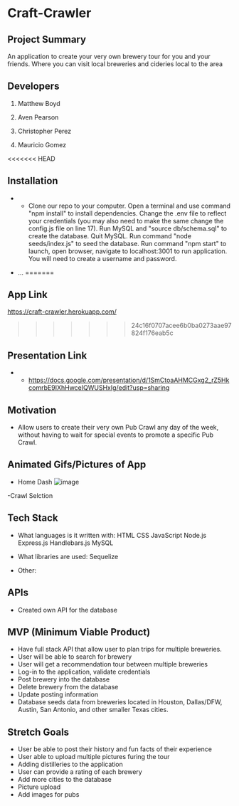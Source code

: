 # Craft-Crawler

## Project Summary

An application to create your very own brewery tour for you and your friends. Where you can visit local breweries and cideries local to the area


## Developers

1. Matthew Boyd

2. Aven Pearson

3. Christopher Perez

4. Mauricio Gomez

<<<<<<< HEAD
## Installation

- - Clone our repo to your computer. Open a terminal and use command "npm install" to install dependencies. Change the .env file to reflect your credentials (you may also need to make the same change the config.js file on line 17). Run MySQL and "source db/schema.sql" to create the database.  Quit MySQL.  Run command "node seeds/index.js" to seed the database. Run command "npm start" to launch, open browser, navigate to localhost:3001 to run application.  You will need to create a username and password.

- ...
=======
## App Link

https://craft-crawler.herokuapp.com/
>>>>>>> 24c16f0707acee6b0ba0273aae97824f176eab5c

## Presentation Link

- - https://docs.google.com/presentation/d/1SmCtoaAHMCGxg2_rZ5HkcomrbE9IXhHwceIQWUSHxIg/edit?usp=sharing

## Motivation

- Allow users to create their very own Pub Crawl any day of the week, without having to wait for special events to promote a specific Pub Crawl.  

## Animated Gifs/Pictures of App

- Home Dash
![image](https://github.com/AvenP/Pub-Crawl/assets/123212035/a2130e10-e511-451a-b39b-415a6f04dc61)

-Crawl Selction


## Tech Stack

- What languages is it written with: 
HTML
CSS
JavaScript
Node.js
Express.js
Handlebars.js
MySQL


- What libraries are used: 
Sequelize

- Other: 


## APIs

- Created own API for the database


## MVP (Minimum Viable Product)

-  Have full stack API that allow user to plan trips for multiple breweries.
-  User will be able to search for brewery
-  User will get a recommendation tour between multiple breweries
-  Log-in to the application, validate credentials
-  Post brewery into the database 
-  Delete brewery from the database
-  Update posting information
-  Database seeds data from breweries located in Houston, Dallas/DFW, Austin, San Antonio, and other smaller Texas cities.
   

## Stretch Goals
- User be able to post their history and fun facts of their experience
- User able to upload multiple pictures furing the tour
- Adding distilleries to the application
- User can provide a rating of each brewery
- Add more cities to the database
- Picture upload
- Add images for pubs

## 

